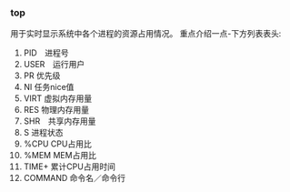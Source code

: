 ### top

用于实时显示系统中各个进程的资源占用情况。
重点介绍一点-下方列表表头:
1. PID　进程号
2. USER　运行用户
3. PR 优先级
4. NI 任务nice值
5. VIRT 虚拟内存用量
6. RES 物理内存用量
7. SHR　共享内存用量
8. S 进程状态
9. %CPU CPU占用比
10. %MEM MEM占用比
11. TIME+ 累计CPU占用时间
12. COMMAND 命令名／命令行　
　
　
　
